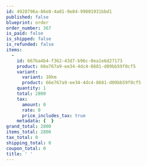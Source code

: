 ```yaml
---
id: 4928796a-86e8-4a01-9e84-99801931bbd1
published: false
blueprint: order
order_number: 367
is_paid: false
is_shipped: false
is_refunded: false
items:
  -
    id: 667ba4b4-f362-43d7-b96c-0ea1e6d27173
    product: 66e767a9-ee34-4dc4-8681-d09bb59f0cf5
    variant:
      variant: 10km
      product: 66e767a9-ee34-4dc4-8681-d09bb59f0cf5
    quantity: 1
    total: 2800
    tax:
      amount: 0
      rate: 0
      price_includes_tax: true
    metadata: {  }
grand_total: 2800
items_total: 2800
tax_total: 0
shipping_total: 0
coupon_total: 0
title: ' '
---
```

